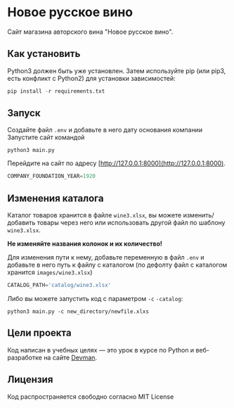 # Новое русское вино

Сайт магазина авторского вина "Новое русское вино".

## Как установить

Python3 должен быть уже установлен. Затем используйте pip (или pip3, есть конфликт с Python2) для установки зависимостей:

```python
pip install -r requirements.txt
```

## Запуск
Создайте файл ``.env`` и добавьте в него дату основания компании
Запустите сайт командой 

```
python3 main.py
```

Перейдите на сайт по адресу [http://127.0.0.1:8000](http://127.0.0.1:8000).

```python
COMPANY_FOUNDATION_YEAR=1920
```

## Изменения каталога
Каталог товаров хранится в файле ``wine3.xlsx``, вы можете изменить/добавить товары через него или использовать другой файл по шаблону ``wine3.xlsx``.

**Не изменяйте названия колонок и их количество!**

Для изменения пути к нему, добавьте переменную в файл ``.env`` и добавьте в него путь к файлу с каталогом (по дефолту файл с каталогом хранится ``images/wine3.xlsx``)
```python
CATALOG_PATH='catalog/wine3.xlsx'
```
Либо вы можете запустить код с параметром ``-c`` ``-catalog``:
```
python3 main.py -c new_directory/newfile.xlxs
```

## Цели проекта

Код написан в учебных целях — это урок в курсе по Python и веб-разработке на сайте [Devman](https://dvmn.org).

## Лицензия

Код распространяется свободно согласно MIT License